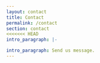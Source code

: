 ```yaml
---
layout: contact
title: Contact
permalink: /contact
section: contact
<<<<<<< HEAD
intro_paragraph: |-

intro_paragraph: Send us message.
---
```

